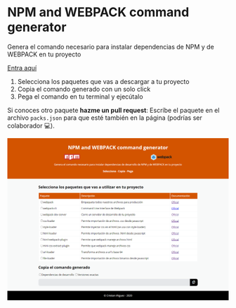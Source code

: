 # NPM and WEBPACK command generator

Genera el comando necesario para instalar dependencias de NPM y de WEBPACK en tu proyecto

[Entra aquí](https://cristianiniguez.github.io/npm_webpack_command_generator/)

1. Selecciona los paquetes que vas a descargar a tu proyecto
2. Copia el comando generado con un solo click
3. Pega el comando en tu terminal y ejecútalo

Si conoces otro paquete **hazme un pull request**: Escríbe el paquete en el archivo `packs.json` para que esté también en la página (podrías ser colaborador 💻).

![index](./full_page_screenshot.png)